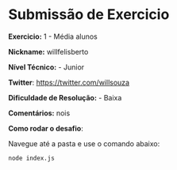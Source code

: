 # Submissão de Exercicio

**Exercicio:** 1 - Média alunos

**Nickname:** willfelisberto

**Nível Técnico:** - Junior

**Twitter**: https://twitter.com/willsouza

**Dificuldade de Resolução:** - Baixa

**Comentários:** nois

**Como rodar o desafio**:

Navegue até a pasta e use o comando abaixo:

```bash
node index.js
```
